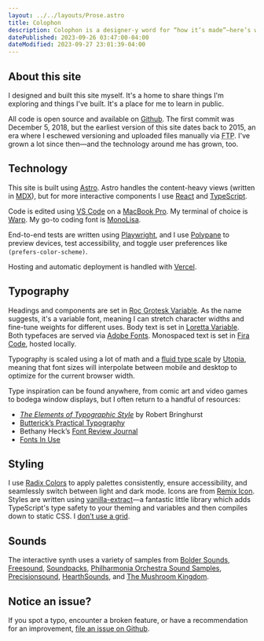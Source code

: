 ```yaml
---
layout: ../../layouts/Prose.astro
title: Colophon
description: Colophon is a designer-y word for “how it’s made”—here’s what powers evadecker.com.
datePublished: 2023-09-26 03:47:00-04:00
dateModified: 2023-09-27 23:01:39-04:00
---
```


## About this site

I designed and built this site myself. It's a home to share things I'm exploring and things I've built. It's a place for me to learn in public.

All code is open source and available on [Github](https://github.com/evadecker/evadecker.com). The first commit was December 5, 2018, but the earliest version of this site dates back to 2015, an era where I eschewed versioning and uploaded files manually via <abbr title="File Transfer Protocol">FTP</abbr>. I've grown a lot since then—and the technology around me has grown, too.

## Technology

This site is built using [Astro](https://astro.build). Astro handles the content-heavy views (written in [MDX](https://mdxjs.com)), but for more interactive components I use [React](https://react.dev) and [TypeScript](https://www.typescriptlang.org).

Code is edited using [VS Code](https://code.visualstudio.com) on a [MacBook Pro](https://www.apple.com/macbook-pro/). My terminal of choice is [Warp](https://www.warp.dev). My go-to coding font is [MonoLisa](https://www.monolisa.dev).

End-to-end tests are written using [Playwright](https://playwright.dev), and I use [Polypane](https://polypane.app) to preview devices, test accessibility, and toggle user preferences like `(prefers-color-scheme)`.

Hosting and automatic deployment is handled with [Vercel](https://vercel.com/).

## Typography

Headings and components are set in [Roc Grotesk Variable](https://fonts.adobe.com/fonts/roc-grotesk-variable). As the name suggests, it's a variable font, meaning I can stretch character widths and fine-tune weights for different uses. Body text is set in [Loretta Variable](https://fonts.adobe.com/fonts/loretta-variable). Both typefaces are served via [Adobe Fonts](https://fonts.adobe.com). Monospaced text is set in [Fira Code](https://github.com/tonsky/FiraCode), hosted locally.

Typography is scaled using a lot of math and a [fluid type scale](https://utopia.fyi/blog/designing-with-fluid-type-scales) by [Utopia](https://utopia.fyi/type/calculator/), meaning that font sizes will interpolate between mobile and desktop to optimize for the current browser width.

Type inspiration can be found anywhere, from comic art and video games to bodega window displays, but I often return to a handful of resources:

- [*The Elements of Typographic Style*](https://bookshop.org/a/97627/9780881792126) by Robert Bringhurst
- [Butterick’s Practical Typography](https://practicaltypography.com)
- Bethany Heck’s [Font Review Journal](https://fontreviewjournal.com)
- [Fonts In Use](https://fontsinuse.com)

## Styling

I use [Radix Colors](https://www.radix-ui.com/colors) to apply palettes consistently, ensure accessibility, and seamlessly switch between light and dark mode. Icons are from [Remix Icon](https://remixicon.com). Styles are written using [vanilla-extract](https://vanilla-extract.style)—a fantastic little library which adds TypeScript's type safety to your theming and variables and then compiles down to static CSS. I [don’t use a grid](https://gridless.design).

## Sounds

The interactive synth uses a variety of samples from [Bolder Sounds](https://www.boldersounds.com/index.php?main_page=product_music_info&products_id=71), [Freesound](https://freesound.org/people/Samulis/packs/21029/), [Soundpacks](https://soundpacks.com/free-sound-packs/xylophone-samples-pack/), [Philharmonia Orchestra Sound Samples](https://www.philharmonia.co.uk/explore/sound_samples/banjo), [Precisionsound](https://store.precisionsound.net/shop/peruvian-ocarina/), [HearthSounds](https://maxtimkovich.com/hearthsounds?q=murloc), and [The Mushroom Kingdom](https://themushroomkingdom.net/media/smw/wav).

## Notice an issue?

If you spot a typo, encounter a broken feature, or have a recommendation for an improvement, [file an issue on Github](https://github.com/evadecker/evadecker.com/issues).
